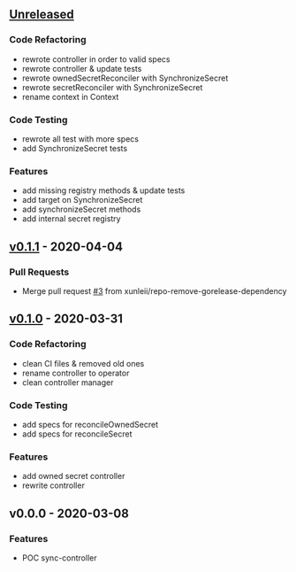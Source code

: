 <a name="unreleased"></a>
## [Unreleased]

### Code Refactoring
- rewrote controller in order to valid specs
- rewrote controller & update tests
- rewrote ownedSecretReconciler with SynchronizeSecret
- rewrote secretReconciler with SynchronizeSecret
- rename context in Context

### Code Testing
- rewrote all test with more specs
- add SynchronizeSecret tests

### Features
- add missing registry methods & update tests
- add target on SynchronizeSecret
- add synchronizeSecret methods
- add internal secret registry


<a name="v0.1.1"></a>
## [v0.1.1] - 2020-04-04
### Pull Requests
- Merge pull request [#3](https://github.com/xunleii/sync-secrets-operator/issues/3) from xunleii/repo-remove-gorelease-dependency


<a name="v0.1.0"></a>
## [v0.1.0] - 2020-03-31
### Code Refactoring
- clean CI files & removed old ones
- rename controller to operator
- clean controller manager

### Code Testing
- add specs for reconcileOwnedSecret
- add specs for reconcileSecret

### Features
- add owned secret controller
- rewrite controller


<a name="v0.0.0"></a>
## v0.0.0 - 2020-03-08
### Features
- POC sync-controller


[Unreleased]: https://github.com/xunleii/sync-secrets-operator/compare/v0.1.1...HEAD
[v0.1.1]: https://github.com/xunleii/sync-secrets-operator/compare/v0.1.0...v0.1.1
[v0.1.0]: https://github.com/xunleii/sync-secrets-operator/compare/v0.0.0...v0.1.0
